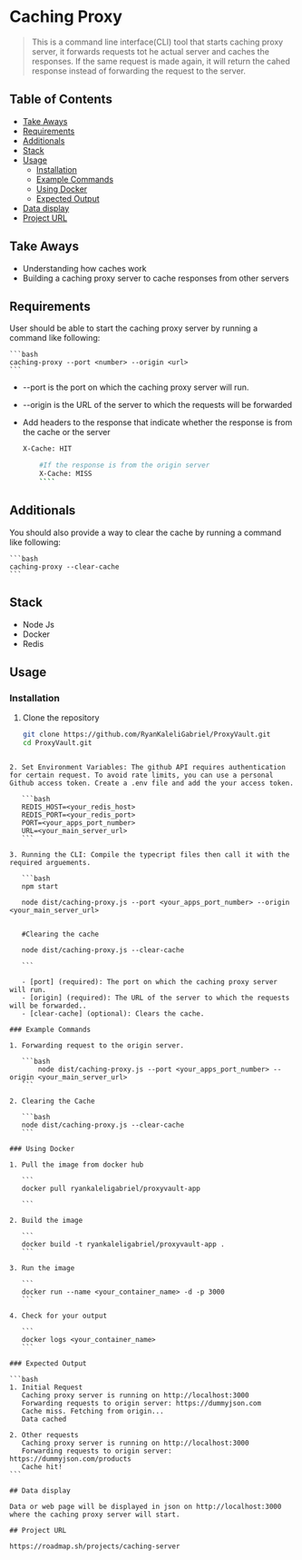 # Caching Proxy

> This is a command line interface(CLI) tool that starts caching proxy server, it forwards requests tot he actual server and caches the responses. If the same request is made again, it will return the cahed response instead of forwarding the request to the server.

## Table of Contents

- [Take Aways](#take-aways)
- [Requirements](#requirements)
- [Additionals](#additionals)
- [Stack](#stack)
- [Usage](#usage)
  - [Installation](#installation)
  - [Example Commands](#example-commands)
  - [Using Docker](#using-docker)
  - [Expected Output](#expected-output)
- [Data display](#data-display)
- [Project URL](#project-url)

## Take Aways

- Understanding how caches work
- Building a caching proxy server to cache responses from other servers

## Requirements

User should be able to start the caching proxy server by running a command like following:

    ```bash
    caching-proxy --port <number> --origin <url>
    ```

- --port is the port on which the caching proxy server will run.

- --origin is the URL of the server to which the requests will be forwarded

- Add headers to the response that indicate whether the response is from the cache or the server

  `````bash # If the response is from the cache
  X-Cache: HIT

      #If the response is from the origin server
      X-Cache: MISS
      ````
  `````

## Additionals

You should also provide a way to clear the cache by running a command like following:

    ```bash
    caching-proxy --clear-cache
    ```

## Stack

- Node Js
- Docker
- Redis

## Usage

### Installation

1. Clone the repository

   ```bash
   git clone https://github.com/RyanKaleliGabriel/ProxyVault.git
   cd ProxyVault.git
   ```

````

2. Set Environment Variables: The github API requires authentication for certain request. To avoid rate limits, you can use a personal Github access token. Create a .env file and add the your access token.

   ```bash
   REDIS_HOST=<your_redis_host>
   REDIS_PORT=<your_redis_port>
   PORT=<your_apps_port_number>
   URL=<your_main_server_url>
   ```

3. Running the CLI: Compile the typecript files then call it with the required arguements.

   ```bash
   npm start

   node dist/caching-proxy.js --port <your_apps_port_number> --origin <your_main_server_url>


   #Clearing the cache

   node dist/caching-proxy.js --clear-cache

   ```

   - [port] (required): The port on which the caching proxy server will run.
   - [origin] (required): The URL of the server to which the requests will be forwarded..
   - [clear-cache] (optional): Clears the cache.

### Example Commands

1. Forwarding request to the origin server.

   ```bash
       node dist/caching-proxy.js --port <your_apps_port_number> --origin <your_main_server_url>
   ```

2. Clearing the Cache

   ```bash
   node dist/caching-proxy.js --clear-cache
   ```

### Using Docker

1. Pull the image from docker hub

   ```
   docker pull ryankaleligabriel/proxyvault-app

   ```

2. Build the image

   ```
   docker build -t ryankaleligabriel/proxyvault-app .
   ```

3. Run the image

   ```
   docker run --name <your_container_name> -d -p 3000
   ```

4. Check for your output

   ```
   docker logs <your_container_name>
   ```

### Expected Output

```bash
1. Initial Request
   Caching proxy server is running on http://localhost:3000
   Forwarding requests to origin server: https://dummyjson.com
   Cache miss. Fetching from origin...
   Data cached

2. Other requests
   Caching proxy server is running on http://localhost:3000
   Forwarding requests to origin server: https://dummyjson.com/products
   Cache hit!
```

## Data display

Data or web page will be displayed in json on http://localhost:3000 where the caching proxy server will start.

## Project URL

https://roadmap.sh/projects/caching-server
````

